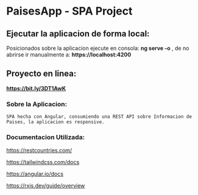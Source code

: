 # PaisesApp - SPA Project

## Ejecutar la aplicacion de forma local:
Posicionados sobre la aplicacion ejecute en consola: **ng serve -o** , de no abrirse ir manualmente a:
**https://localhost:4200**

## Proyecto en linea:
**https://bit.ly/3DT1AwK**
### Sobre la Aplicacion:
``SPA hecha con Angular, consumiendo una REST API sobre Informacion de Paises, la aplicacion es responsive. ``

### Documentacion Utilizada:
https://restcountries.com/

https://tailwindcss.com/docs

https://angular.io/docs

https://rxjs.dev/guide/overview
